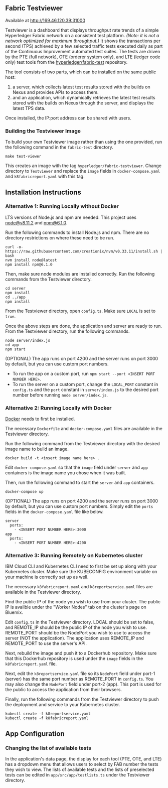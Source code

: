 ## Fabric Testviewer

Available at http://169.46.120.39:31000

Testviewer is a dashboard that displays throughput rate trends of a simple Hyperledger Fabric network on a consistent test platform. *(Note: it is not a network optimized for maximum throughput.)* It shows the transactions per second (TPS) achieved by a few selected traffic tests executed daily as part of the Continuous Improvement automated test suites. The tests are driven by the PTE (full network), OTE (orderer system only), and LTE (ledger code only) test tools from the [hyperledger/fabric-test](https://github.com/hyperledger/fabric-test) repository.

The tool consists of two parts, which can be installed on the same public host:
1. a server, which collects latest test results stored with the builds on Nexus and provides APIs to access them.
2. and an application, which dynamically retrieves the latest test results stored with the builds on Nexus through the server, and displays the latest TPS data.

Once installed, the IP:port address can be shared with users.


### Building the Testviewer Image

To build your own Testviewer image rather than using the one provided, run the following command in the `fabric-test` directory.
```
make test-viewer
```
This creates an image with the tag `hyperledger/fabric-testviewer`. Change directory to `Testviewer` and replace the `image` fields in `docker-compose.yaml` and `k8fabricreport.yaml` with this tag.



## Installation Instructions

### Alternative 1: Running Locally without Docker

LTS versions of Node.js and npm are needed. This project uses node@v8.11.2 and npm@6.1.0.

Run the following commands to install Node.js and npm. There are no directory restrictions on where these need to be run.

```
curl -o- https://raw.githubusercontent.com/creationix/nvm/v0.33.11/install.sh | bash
nvm install node@latest
npm install npm@6.1.0
```

Then, make sure node modules are installed correctly. Run the following commands from the Testviewer directory.

```
cd server
npm install
cd ../app
npm install
```

From the Testviewer directory, open `config.ts`. Make sure `LOCAL` is set to `true`.

Once the above steps are done, the application and server are ready to run. From the Testviewer directory, run the following commands.

```
node server/index.js
cd app
npm start
```

(OPTIONAL) The app runs on port 4200 and the server runs on port 3000 by default, but you can use custom port numbers.
- To run the app on a custom port, run `npm start --port <INSERT PORT NUMBER HERE>`.
- To run the server on a custom port, change the `LOCAL_PORT` constant in `config.ts` and the `port` constant in `server/index.js` to the desired port number before running `node server/index.js`.


### Alternative 2: Running Locally with Docker

[Docker](https://docs.docker.com/) needs to first be installed.

The necessary `Dockerfile` and `docker-compose.yaml` files are available in the Testviewer directory.

Run the following command from the Testviewer directory with the desired image name to build an image.

```
docker build -t <insert image name here> .
```

Edit `docker-compose.yaml` so that the `image` field under `server` and `app` containers is the image name you chose when it was built.

Then, run the following command to start the `server` and `app` containers.

```
docker-compose up
```

(OPTIONAL) The app runs on port 4200 and the server runs on port 3000 by default, but you can use custom port numbers.
Simply edit the `ports` fields in the `docker-compose.yaml` file like below.

```
server
  ports:
    - <INSERT PORT NUMBER HERE>:3000
app
  ports:
    - <INSERT PORT NUMBER HERE>:4200
```


### Alternative 3: Running Remotely on Kubernetes cluster

IBM Cloud CLI and Kubernetes CLI need to first be set up along with your Kubernetes cluster. Make sure the KUBECONFIG environment variable on your machine is correctly set up as well.

The necessary `k8fabricreport.yaml` and `k8reportservice.yaml` files are available in the Testviewer directory.

Find the public IP of the node you wish to use from your cluster. The public IP is availble under the "Worker Nodes" tab on the cluster's page on Bluemix.

Edit `config.ts` in the Testviewer directory. LOCAL should be set to false, and REMOTE_IP should be the public IP of the node you wish to use. REMOTE_PORT should be the NodePort you wish to use to access the server (NOT the application). The application uses REMOTE_IP and REMOTE_PORT to use the server's API.

Next, rebuild the image and push it to a Dockerhub repository. Make sure that this Dockerhub repository is used under the `image` fields in the `k8fabricreport.yaml` file.

Next, edit the `k8reportservice.yaml` file so its `NodePort` field under port-1 (server) has the same port number as REMOTE_PORT in `config.ts`. You may also change the `NodePort` field under port-2 (app). This port is used for the public to access the application from their browsers.

Finally, run the following commands from the Testviewer directory to push the deployment and service to your Kubernetes cluster.
```
kubectl create -f k8reportservice.yaml
kubectl create -f k8fabricreport.yaml
```


## App Configuration

### Changing the list of available tests

In the application's data page, the display for each tool (PTE, OTE, and LTE) has a dropdown menu that allows users to select by FAB number the tests they wish to view. The lists of available tests and the lists of preselected tests can be edited in `app/src/app/testlists.ts` under the Testviewer directory.

